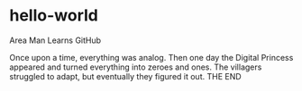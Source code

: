 # hello-world
Area Man Learns GitHub

Once upon a time, everything was analog. Then one day the Digital Princess appeared and turned everything into zeroes and ones. The villagers struggled to adapt, but eventually they figured it out. THE END
